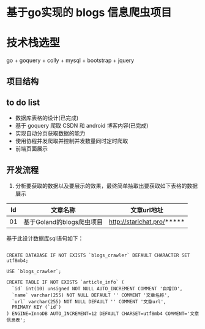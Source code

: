 # 基于go实现的 blogs 信息爬虫项目

# 技术栈选型
go + goquery + colly + mysql + bootstrap + jquery

## 项目结构

## to do list
-  数据库表格的设计(已完成)
-  基于 goquery 爬取 CSDN 和 android 博客内容(已完成)
-  实现自动分页获取数据的能力
-  使用协程并发爬取并控制并发数量同时定时爬取
-  前端页面展示

## 开发流程
1. 分析要获取的数据以及要展示的效果，最终简单抽取出要获取如下表格的数据展示

|Id | 文章名称 | 文章url地址 |
|:---:|:---:|:---:|
| 01 | 基于Goland的blogs爬虫项目|http://starichat.pro/*****|

基于此设计数据库sql语句如下：
```cassandraql

CREATE DATABASE IF NOT EXISTS `blogs_crawler` DEFAULT CHARACTER SET utf8mb4;

USE `blogs_crawler`;

CREATE TABLE IF NOT EXISTS `article_info` (
  `id` int(10) unsigned NOT NULL AUTO_INCREMENT COMMENT '自增ID',
  `name` varchar(255) NOT NULL DEFAULT '' COMMENT '文章名称',
  `url` varchar(255) NOT NULL DEFAULT '' COMMENT '文章url',
  PRIMARY KEY (`id`)
) ENGINE=InnoDB AUTO_INCREMENT=12 DEFAULT CHARSET=utf8mb4 COMMENT='文章信息表';
```


